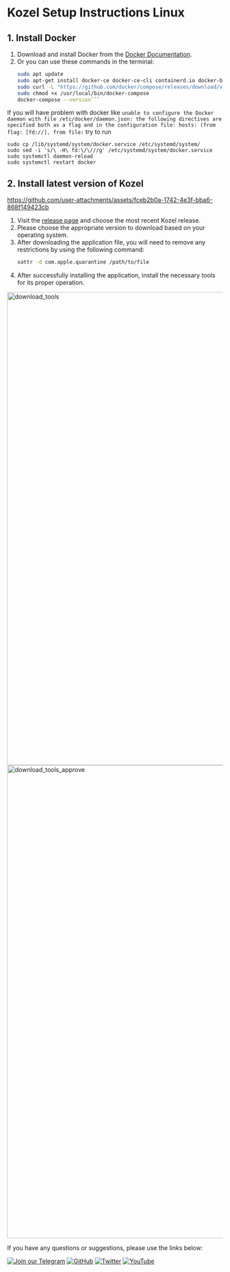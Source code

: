 # Kozel Setup Instructions Linux

## 1. Install Docker
1. Download and install Docker from the [Docker Documentation](https://docs.docker.com/desktop/setup/install/linux/).
2. Or you can use these commands in the terminal:
   ```bash
   sudo apt update
   sudo apt-get install docker-ce docker-ce-cli containerd.io docker-buildx-plugin docker-compose-plugin
   sudo curl -L "https://github.com/docker/compose/releases/download/v2.29.4/docker-compose-$(uname -s)-$(uname -m)" -o /usr/local/bin/docker-compose
   sudo chmod +x /usr/local/bin/docker-compose
   docker-compose --version```

If you will have problem with docker like `unable to configure the Docker daemon with file /etc/docker/daemon.json: the following directives are specified both as a flag and in the configuration file: hosts: (from flag: [fd://], from file:`
try to run
```
sudo cp /lib/systemd/system/docker.service /etc/systemd/system/
sudo sed -i 's/\ -H\ fd:\/\///g' /etc/systemd/system/docker.service
sudo systemctl daemon-reload
sudo systemctl restart docker
```

## 2. Install latest version of Kozel

https://github.com/user-attachments/assets/fceb2b0a-1742-4e3f-bba6-868f149423cb

1. Visit the [release page](https://github.com/dry-com/kozel/releases) and choose the most recent Kozel release.
2. Please choose the appropriate version to download based on your operating system.
3. After downloading the application file, you will need to remove any restrictions by using the following command:
   ```bash
   xattr -d com.apple.quarantine /path/to/file
   
4. After successfully installing the application, install the necessary tools for its proper operation.

<img width="1105" alt="download_tools" src="https://github.com/user-attachments/assets/44d83618-334b-447a-a044-d0f7ff8b2fbf" />
<img width="1105" alt="download_tools_approve" src="https://github.com/user-attachments/assets/ad925b82-834e-49d2-a47d-5946808aedf3" />

If you have any questions or suggestions, please use the links below:

[![Join our Telegram](https://img.shields.io/badge/Telegram-2CA5E0?style=for-the-badge&logo=telegram&logoColor=white)](https://t.me/hidden_coding)
[![GitHub](https://img.shields.io/badge/GitHub-181717?style=for-the-badge&logo=github&logoColor=white)](https://github.com/HiddenCodeDevs/)
[![Twitter](https://img.shields.io/badge/Twitter-1DA1F2?style=for-the-badge&logo=x&logoColor=white)](https://x.com/hidden_coding)
[![YouTube](https://img.shields.io/badge/YouTube-FF0000?style=for-the-badge&logo=youtube&logoColor=white)](https://www.youtube.com/@flaming_chameleon)
